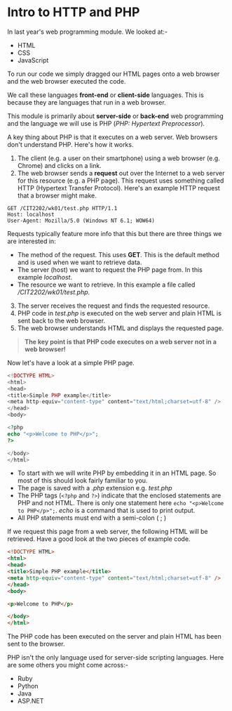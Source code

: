 # Intro to HTTP and PHP

In last year's web programming module. We looked at:-
* HTML
* CSS
* JavaScript

To run our code we simply dragged our HTML pages onto a web browser and the web browser executed the code.

We call these languages **front-end** or **client-side** languages. This is because they are languages that run in a web browser.

This module is primarily about **server-side** or **back-end** web programming and the language we will use is PHP (*PHP: Hypertext Preprocessor*).

A key thing about PHP is that it executes on a web server. Web browsers don't understand PHP. Here's how it works.

1. The client (e.g. a user on their smartphone) using a web browser (e.g. Chrome) and clicks on a link.
2. The web browser sends a **request** out over the Internet to a web server for this resource (e.g. a PHP page). This request uses something called HTTP (Hypertext Transfer Protocol). Here's an example HTTP request that a browser might make.
```
GET /CIT2202/wk01/test.php HTTP/1.1
Host: localhost
User-Agent: Mozilla/5.0 (Windows NT 6.1; WOW64)
```
Requests typically feature more info that this but there are three things we are interested in:
  * The method of the request. This uses **GET**. This is the default method and is used when we want to retrieve data.
  * The server (host) we want to request the PHP page from. In this example *localhost*.
  * The resource we want to retrieve. In this example a file called */CIT2202/wk01/test.php*.
3. The server receives the request and finds the requested resource.
4. PHP code in *test.php* is executed on the web server and plain HTML is sent back to the web browser.
5. The web browser understands HTML and displays the requested page.

> **The key point is that PHP code executes on a web server not in a web browser!**

Now let's have a look at a simple PHP page.

```php
<!DOCTYPE HTML>
<html>
<head>
<title>Simple PHP example</title>
<meta http-equiv="content-type" content="text/html;charset=utf-8" />
</head>
<body>

<?php
echo "<p>Welcome to PHP</p>";
?>

</body>
</html>
```
* To start with we will write PHP by embedding it in an HTML page. So most of this should look fairly familiar to you.
* The page is saved with a *.php* extension e.g. *test.php*
* The PHP tags (```<?php``` and ```?>```) indicate that the enclosed statements are PHP and not HTML. There is only one statement here ```echo "<p>Welcome to PHP</p>";```. *echo* is a command that is used to print output.
* All PHP statements must end with a semi-colon ( ; )

If we request this page from a web server, the following HTML will be retrieved. Have a good look at the two pieces of example code.

```html
<!DOCTYPE HTML>
<html>
<head>
<title>Simple PHP example</title>
<meta http-equiv="content-type" content="text/html;charset=utf-8" />
</head>
<body>

<p>Welcome to PHP</p>

</body>
</html>
```
The PHP code has been executed on the server and plain HTML has been sent to the browser.

PHP isn't the only language used for server-side scripting languages. Here are some others you might come across:-
* Ruby
* Python
* Java
* ASP.NET
